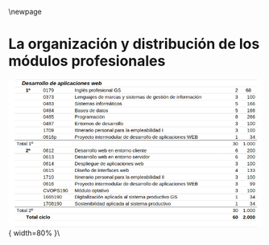 \newpage

# La organización y distribución de los módulos profesionales

![Horario DAW](imgs/horario-daw.png){ width=80% }\
